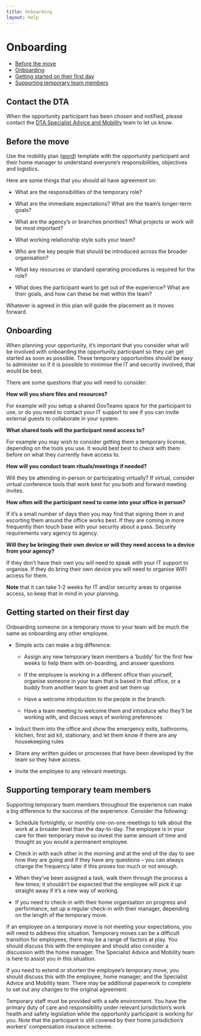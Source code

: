 ```yaml
---
title: Onboarding
layout: help
---
```


# Onboarding
* [Before the move](#before_the_move)
* [Onboarding](#onboarding)
* [Getting started on their first day](#get_started_first_day)
* [Supporting temporary team members](#support_temp_team_members)

## Contact the DTA
When the opportunity participant has been chosen and notified, please contact the [DTA Specialist Advice and Mobility](mailto:specialist.advice@dta.gov.au "email") team to let us know.
## Before the move <a name="before_the_move"></a>
Use the mobility plan ([word](https://dta1.sharepoint.com/:w:/s/DigitalSquads/EUYlzIW-13VLl6Cm8WMDgQMBsdly_AwQb4szJ0TCNdNMiw?e=O1aEuI)) template with the opportunity participant and their home manager to understand everyone’s responsibilities, objectives and logistics.

Here are some things that you should all have agreement on:

* What are the responsibilities of the temporary role?

* What are the immediate expectations? What are the team’s longer-term goals?

* What are the agency’s or branches priorities? What projects or work will be most important?

* What working relationship style suits your team?

* Who are the key people that should be introduced across the broader organisation?

* What key resources or standard operating procedures is required for the role?

* What does the participant want to get out of the experience? What are their goals, and how can these be met within the team?

Whatever is agreed in this plan will guide the placement as it moves forward.

## Onboarding <a name="onboarding"></a>

When planning your opportunity, it’s important that you consider what will be involved with onboarding the opportunity participant so they can get started as soon as possible. These temporary opportunities should be easy to administer so if it is possible to minimise the IT and security involved, that would be best.

There are some questions that you will need to consider:


**How will you share files and resources?**

For example will you setup a shared GovTeams space for the participant to use, or do you need to contact your IT support to see if you can invite external guests to collaborate in your system.


**What shared tools will the participant need access to?**

For example you may wish to consider getting them a temporary license, depending on the tools you use. It would best best to check with them before on what they currently have access to.


**How will you conduct team rituals/meetings if needed?**

Will they be attending in-person or participating virtually? If virtual, consider virtual conference tools that work best for you both and forward meeting invites.

**How often will the participant need to come into your office in person?**

If it’s a small number of days then you may find that signing them in and escorting them around the office works best. If they are coming in more frequently then touch base with your security about a pass. Security requirements vary agency to agency.

**Will they be bringing their own device or will they need access to a device from your agency?**

If they don’t have their own you will need to speak with your IT support to organise. If they do bring their own device you will need to organise WIFI access for them.

**Note** that it can take 1-2 weeks for IT and/or security areas to organise access, so keep that in mind in your planning.

## Getting started on their first day <a name="get_started_first_day"></a>

Onboarding someone on a temporary move to your team will be much the same as onboarding any other employee.

* Simple acts can make a big difference:

    - Assign any new temporary team members a ‘buddy’ for the first few weeks to help them with on-boarding, and answer questions

    - If the employee is working in a different office than yourself, organise someone in your team that is based in that office, or a buddy from another team to greet and set them up

    - Have a welcome introduction to the people in the branch.

    - Have a team meeting to welcome them and introduce who they’ll be working with, and discuss ways of working preferences

* Induct them into the office and show the emergency exits, bathrooms, kitchen, first aid kit, stationary, and let them know if there are any housekeeping rules

* Share any written guides or processes that have been developed by the team so they have access.

* Invite the employee to any relevant meetings.

## Supporting temporary team members <a name="support_temp_team_members"></a>

Supporting temporary team members throughout the experience can make a big difference to the success of the experience. Consider the following:

* Schedule fortnightly, or monthly one-on-one meetings to talk about the work at a broader level than the day-to-day. The employee is in your care for their temporary move so invest the same amount of time and thought as you would a permanent employee.

* Check in with each other in the morning and at the end of the day to see how they are going and if they have any questions – you can always change the frequency later if this proves too much or not enough.

* When they’ve been assigned a task, walk them through the process a few times; it shouldn’t be expected that the employee will pick it up straight away if it’s a new way of working.

* If you need to check-in with their home organisation on progress and performance, set up a regular check-in with their manager, depending on the length of the temporary move.

If an employee on a temporary move is not meeting your expectations, you will need to address this situation. Temporary moves can be a difficult transition for employees; there may be a range of factors at play. You should discuss this with the employee and should also consider a discussion with the home manager. The Specialist Advice and Mobility team is here to assist you in this situation.

If you need to extend or shorten the employee’s temporary move, you should discuss this with the employee, home manager, and the Specialist Advice and Mobility team. There may be additional paperwork to complete to set out any changes to the original agreement.

Temporary staff must be provided with a safe environment. You have the primary duty of care and responsibility under relevant jurisdiction’s work health and safety legislation while the opportunity participant is working for you. Note that the participant is still covered by their home jurisdiction’s workers’ compensation insurance scheme.


